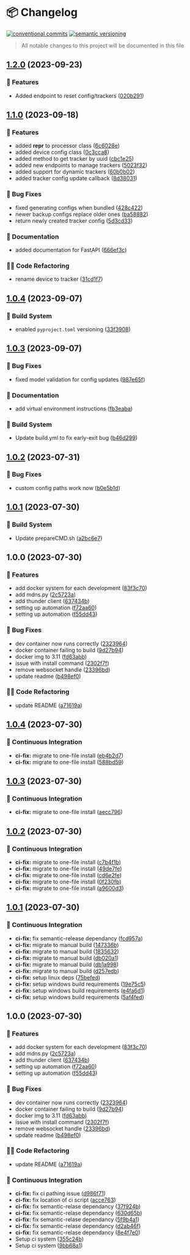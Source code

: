 # 📦 Changelog 
[![conventional commits](https://img.shields.io/badge/conventional%20commits-1.0.0-yellow.svg)](https://conventionalcommits.org)
[![semantic versioning](https://img.shields.io/badge/semantic%20versioning-2.0.0-green.svg)](https://semver.org)
> All notable changes to this project will be documented in this file

## [1.2.0](https://github.com/EyeTrackVR/ETVR-Backend/compare/v1.1.0...v1.2.0) (2023-09-23)


### 🍕 Features

* Added endpoint to reset config/trackers ([020b291](https://github.com/EyeTrackVR/ETVR-Backend/commit/020b291e5f83a3c4d97e8f8f3aa41897e88eec92))

## [1.1.0](https://github.com/EyeTrackVR/ETVR-Backend/compare/v1.0.4...v1.1.0) (2023-09-18)


### 🍕 Features

* added __repr__ to processor class ([6c6028e](https://github.com/EyeTrackVR/ETVR-Backend/commit/6c6028ea1cf2cfeac7edf53bd6604c66d23fc6f9))
* added device config class ([0c3cca8](https://github.com/EyeTrackVR/ETVR-Backend/commit/0c3cca894e131ee74ded26ec1d514ee7d7a59bf9))
* added method to get tracker by uuid ([cbc1e25](https://github.com/EyeTrackVR/ETVR-Backend/commit/cbc1e259d0736c35e7a75ed167d6cf9ed305a939))
* added new endpoints to manage trackers ([5023f32](https://github.com/EyeTrackVR/ETVR-Backend/commit/5023f32319394bcffeef355bb9b9ab598a35057b))
* added support for dynamic trackers ([60b0b02](https://github.com/EyeTrackVR/ETVR-Backend/commit/60b0b02ad920bddd32d78d845a342c7e9b941ee1))
* added tracker config update callback ([8d38031](https://github.com/EyeTrackVR/ETVR-Backend/commit/8d3803106a9bc4966e5477d3d9861908e3aa0905))


### 🐛 Bug Fixes

* fixed generating configs when bundled ([428c422](https://github.com/EyeTrackVR/ETVR-Backend/commit/428c42276d41d7bfc6207be56035fa9fae8c8ba7))
* newer backup configs replace older ones ([ba58882](https://github.com/EyeTrackVR/ETVR-Backend/commit/ba588820fabb10f41760f7b520cf7a26d954fafa))
* return newly created tracker config ([5d3cd33](https://github.com/EyeTrackVR/ETVR-Backend/commit/5d3cd33b51621798bed80b8e121675db8b936938))


### 📝 Documentation

* added documentation for FastAPI ([666ef3c](https://github.com/EyeTrackVR/ETVR-Backend/commit/666ef3c127551ca55da63fdb229a2af4ab3d1909))


### 🧑‍💻 Code Refactoring

* rename device to tracker ([31cd1f7](https://github.com/EyeTrackVR/ETVR-Backend/commit/31cd1f7da14a3c12e404194985d7e72f49a042d1))

## [1.0.4](https://github.com/EyeTrackVR/ETVR-Backend/compare/v1.0.3...v1.0.4) (2023-09-07)


### 🤖 Build System

* enabled `pyproject.toml` versioning ([33f3908](https://github.com/EyeTrackVR/ETVR-Backend/commit/33f390835a9ad1ef4da245ce7a35946cb88cc285))

## [1.0.3](https://github.com/EyeTrackVR/ETVR-Backend/compare/v1.0.2...v1.0.3) (2023-09-07)


### 🐛 Bug Fixes

* fixed model validation for config updates ([987e65f](https://github.com/EyeTrackVR/ETVR-Backend/commit/987e65fa3a34cfb8d2cbc3de0f73eabe44f75d50))


### 📝 Documentation

* add virtual environment instructions ([fb3eaba](https://github.com/EyeTrackVR/ETVR-Backend/commit/fb3eaba19b012f201f3a74d289a33dd99678f7a9))


### 🤖 Build System

* Update build.yml to fix early-exit bug ([b46d299](https://github.com/EyeTrackVR/ETVR-Backend/commit/b46d2998a65a41b76c0f65f883f06b4a8877bf2e))

## [1.0.2](https://github.com/ShyAssassin/ETVR-Backend/compare/v1.0.1...v1.0.2) (2023-07-31)


### 🐛 Bug Fixes

* custom config paths work now ([b0e5b1d](https://github.com/ShyAssassin/ETVR-Backend/commit/b0e5b1dde9b3fcad2fb9b8736f2796c8910050ec))

## [1.0.1](https://github.com/ShyAssassin/ETVR-Backend/compare/v1.0.0...v1.0.1) (2023-07-30)


### 🤖 Build System

* Update prepareCMD.sh ([a2bc6e7](https://github.com/ShyAssassin/ETVR-Backend/commit/a2bc6e7ad97f86684becf8768ff8e0f9ef8c050b))

## 1.0.0 (2023-07-30)


### 🍕 Features

* add docker system for each development ([83f3c70](https://github.com/ShyAssassin/ETVR-Backend/commit/83f3c70f903abe7c509073f7a3b889c814105cb6))
* add mdns.py ([2c5723a](https://github.com/ShyAssassin/ETVR-Backend/commit/2c5723a0e63e2a6d7d7cb5a8596814660cd2ab59))
* add thunder client ([637434b](https://github.com/ShyAssassin/ETVR-Backend/commit/637434bfdadd322e2061143787c96f735ad31926))
* setting up automation ([f72aa60](https://github.com/ShyAssassin/ETVR-Backend/commit/f72aa607bbe9d34e9ab19ed1cc4641cd3f8a6760))
* setting up automation ([f55dd43](https://github.com/ShyAssassin/ETVR-Backend/commit/f55dd436bc92c1731ccf7099752d378d8feeea49))


### 🐛 Bug Fixes

* dev container now runs correctly ([2323964](https://github.com/ShyAssassin/ETVR-Backend/commit/2323964f05b8ca53c7d0d4b5e744c3a5317a9672))
* docker container failing to build ([9d27b94](https://github.com/ShyAssassin/ETVR-Backend/commit/9d27b94bccbafe958f66805f46d45e313eca875e))
* docker img to 3.11 ([fd63abb](https://github.com/ShyAssassin/ETVR-Backend/commit/fd63abb09097fe4e0884bff248edf49ad528d45d))
* issue with install command ([2302f7f](https://github.com/ShyAssassin/ETVR-Backend/commit/2302f7f18698c0cfc35a4989cbc1aec410c10199))
* remove websocket handle ([23396bd](https://github.com/ShyAssassin/ETVR-Backend/commit/23396bd2a68cffb4f4853bdedf77676d09ed4ebf))
* update readme ([b498ef0](https://github.com/ShyAssassin/ETVR-Backend/commit/b498ef096956408267ea87747d0f802106a0d286))


### 🧑‍💻 Code Refactoring

*  update README ([a71619a](https://github.com/ShyAssassin/ETVR-Backend/commit/a71619a11a27adb9899e98f78ae9b10c935bcc8d))

## [1.0.4](https://github.com/ZanzyTHEbar/ETVR-Tracking-Backend/compare/v1.0.3...v1.0.4) (2023-07-30)


### 🔁 Continuous Integration

* **ci-fix:** migrate to one-file install ([eb4b2d7](https://github.com/ZanzyTHEbar/ETVR-Tracking-Backend/commit/eb4b2d7024877b3ca67830d109f17148da61690b))
* **ci-fix:** migrate to one-file install ([588bd59](https://github.com/ZanzyTHEbar/ETVR-Tracking-Backend/commit/588bd596fcc8d448156dfce21388965d67c4ce7e))

## [1.0.3](https://github.com/ZanzyTHEbar/ETVR-Tracking-Backend/compare/v1.0.2...v1.0.3) (2023-07-30)


### 🔁 Continuous Integration

* **ci-fix:** migrate to one-file install ([aecc796](https://github.com/ZanzyTHEbar/ETVR-Tracking-Backend/commit/aecc796dde33e02c68b99c309cd08edb036f46e2))

## [1.0.2](https://github.com/ZanzyTHEbar/ETVR-Tracking-Backend/compare/v1.0.1...v1.0.2) (2023-07-30)


### 🔁 Continuous Integration

* **ci-fix:** migrate to one-file install ([c7b4f1b](https://github.com/ZanzyTHEbar/ETVR-Tracking-Backend/commit/c7b4f1b9bf35fdc77a4081732e94a924b623fa72))
* **ci-fix:** migrate to one-file install ([49de7fe](https://github.com/ZanzyTHEbar/ETVR-Tracking-Backend/commit/49de7fefc091b097d077217cbd4a4634c3431628))
* **ci-fix:** migrate to one-file install ([cd6e2fe](https://github.com/ZanzyTHEbar/ETVR-Tracking-Backend/commit/cd6e2fe8d44115222ee85f7da89485659dbfcdde))
* **ci-fix:** migrate to one-file install ([0f230fb](https://github.com/ZanzyTHEbar/ETVR-Tracking-Backend/commit/0f230fb69abf8daf38553b9342cc79bb469e29c7))
* **ci-fix:** migrate to one-file install ([a9600d3](https://github.com/ZanzyTHEbar/ETVR-Tracking-Backend/commit/a9600d3590e1188034d55668c3b639282469da7c))

## [1.0.1](https://github.com/ZanzyTHEbar/ETVR-Tracking-Backend/compare/v1.0.0...v1.0.1) (2023-07-30)


### 🔁 Continuous Integration

* **ci-fix:** fix semantic-release dependancy ([fcd957a](https://github.com/ZanzyTHEbar/ETVR-Tracking-Backend/commit/fcd957a1f9be95606fbabe7d2d5c062947a0445a))
* **ci-fix:** migrate to manual build ([147336b](https://github.com/ZanzyTHEbar/ETVR-Tracking-Backend/commit/147336b7016f141a686f6ef9a1b56e24fc0fe595))
* **ci-fix:** migrate to manual build ([1835632](https://github.com/ZanzyTHEbar/ETVR-Tracking-Backend/commit/18356321e017f0b67cc81ca7d9d2af8114df5316))
* **ci-fix:** migrate to manual build ([db020a1](https://github.com/ZanzyTHEbar/ETVR-Tracking-Backend/commit/db020a1102ad056f28df31641852d2786fa4c135))
* **ci-fix:** migrate to manual build ([db1a998](https://github.com/ZanzyTHEbar/ETVR-Tracking-Backend/commit/db1a99884c893476787117cb0834a75cf2e71f5e))
* **ci-fix:** migrate to manual build ([d257edb](https://github.com/ZanzyTHEbar/ETVR-Tracking-Backend/commit/d257edb6f9e12baf92bd21c6c5e126f2f07f6a61))
* **ci-fix:** setup linux deps ([75befed](https://github.com/ZanzyTHEbar/ETVR-Tracking-Backend/commit/75befed81d46bac1148e14114299190688961385))
* **ci-fix:** setup windows build requirements ([19e75c5](https://github.com/ZanzyTHEbar/ETVR-Tracking-Backend/commit/19e75c515fa44e3efe4e3a501520524f2cda021c))
* **ci-fix:** setup windows build requirements ([e4fa6d1](https://github.com/ZanzyTHEbar/ETVR-Tracking-Backend/commit/e4fa6d18adb7377329010510906e0a0e4d571a58))
* **ci-fix:** setup windows build requirements ([5af4fed](https://github.com/ZanzyTHEbar/ETVR-Tracking-Backend/commit/5af4fed415727487d85180b79cb8a03d98c14edc))

## 1.0.0 (2023-07-30)


### 🍕 Features

* add docker system for each development ([83f3c70](https://github.com/ZanzyTHEbar/ETVR-Tracking-Backend/commit/83f3c70f903abe7c509073f7a3b889c814105cb6))
* add mdns.py ([2c5723a](https://github.com/ZanzyTHEbar/ETVR-Tracking-Backend/commit/2c5723a0e63e2a6d7d7cb5a8596814660cd2ab59))
* add thunder client ([637434b](https://github.com/ZanzyTHEbar/ETVR-Tracking-Backend/commit/637434bfdadd322e2061143787c96f735ad31926))
* setting up automation ([f72aa60](https://github.com/ZanzyTHEbar/ETVR-Tracking-Backend/commit/f72aa607bbe9d34e9ab19ed1cc4641cd3f8a6760))
* setting up automation ([f55dd43](https://github.com/ZanzyTHEbar/ETVR-Tracking-Backend/commit/f55dd436bc92c1731ccf7099752d378d8feeea49))


### 🐛 Bug Fixes

* dev container now runs correctly ([2323964](https://github.com/ZanzyTHEbar/ETVR-Tracking-Backend/commit/2323964f05b8ca53c7d0d4b5e744c3a5317a9672))
* docker container failing to build ([9d27b94](https://github.com/ZanzyTHEbar/ETVR-Tracking-Backend/commit/9d27b94bccbafe958f66805f46d45e313eca875e))
* docker img to 3.11 ([fd63abb](https://github.com/ZanzyTHEbar/ETVR-Tracking-Backend/commit/fd63abb09097fe4e0884bff248edf49ad528d45d))
* issue with install command ([2302f7f](https://github.com/ZanzyTHEbar/ETVR-Tracking-Backend/commit/2302f7f18698c0cfc35a4989cbc1aec410c10199))
* remove websocket handle ([23396bd](https://github.com/ZanzyTHEbar/ETVR-Tracking-Backend/commit/23396bd2a68cffb4f4853bdedf77676d09ed4ebf))
* update readme ([b498ef0](https://github.com/ZanzyTHEbar/ETVR-Tracking-Backend/commit/b498ef096956408267ea87747d0f802106a0d286))


### 🧑‍💻 Code Refactoring

*  update README ([a71619a](https://github.com/ZanzyTHEbar/ETVR-Tracking-Backend/commit/a71619a11a27adb9899e98f78ae9b10c935bcc8d))


### 🔁 Continuous Integration

* **ci-fix:** fix ci pathing issue ([d986f71](https://github.com/ZanzyTHEbar/ETVR-Tracking-Backend/commit/d986f717a4d36d033cb8ccd8243edff8469b5585))
* **ci-fix:** fix location of ci script ([acce763](https://github.com/ZanzyTHEbar/ETVR-Tracking-Backend/commit/acce7639ee277eb1d60fb405c07c866448d9bd39))
* **ci-fix:** fix semantic-relase dependancy ([37f924b](https://github.com/ZanzyTHEbar/ETVR-Tracking-Backend/commit/37f924b345bc5d6a2005f05cf6a174e9e92f62a6))
* **ci-fix:** fix semantic-relase dependancy ([630d65b](https://github.com/ZanzyTHEbar/ETVR-Tracking-Backend/commit/630d65b8c05838b06a422287c367881fc061c5f1))
* **ci-fix:** fix semantic-relase dependancy ([5f9b4a1](https://github.com/ZanzyTHEbar/ETVR-Tracking-Backend/commit/5f9b4a17d7d355299efadd4fd51b54591b7fdb7f))
* **ci-fix:** fix semantic-relase dependancy ([d2ab46f](https://github.com/ZanzyTHEbar/ETVR-Tracking-Backend/commit/d2ab46fa3fb44e6e00dc854429bc8a6d76c7180a))
* **ci-fix:** fix semantic-relase dependancy ([8e4f7e0](https://github.com/ZanzyTHEbar/ETVR-Tracking-Backend/commit/8e4f7e03ffc18372bfc004745e3c58d08236bbd6))
* Setup ci system ([355c24b](https://github.com/ZanzyTHEbar/ETVR-Tracking-Backend/commit/355c24b17bfca2bdea05094767b79e59b214ccd2))
* Setup ci system ([9bb68a1](https://github.com/ZanzyTHEbar/ETVR-Tracking-Backend/commit/9bb68a1f599d06b644c975f64f8f66a5e1d440bb))
